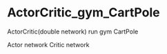 # ActorCritic_gym_CartPole
ActorCritic(double network) run gym CartPole

Actor network
Critic network
